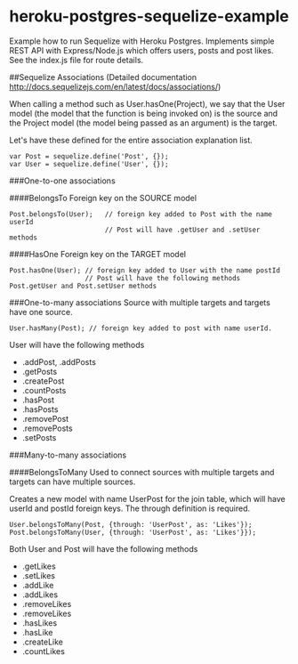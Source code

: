 # heroku-postgres-sequelize-example
Example how to run Sequelize with Heroku Postgres. Implements simple REST API with Express/Node.js which offers users, posts and post likes. See the index.js file for route details.


##Sequelize Associations
(Detailed documentation http://docs.sequelizejs.com/en/latest/docs/associations/)

When calling a method such as User.hasOne(Project), we say that the User model (the model that the function is being invoked on) is the source and the Project model (the model being passed as an argument) is the target.

Let's have these defined for the entire association explanation list.
```
var Post = sequelize.define('Post', {});
var User = sequelize.define('User', {});
```
###One-to-one associations

####BelongsTo
Foreign key on the SOURCE model

```
Post.belongsTo(User);   // foreign key added to Post with the name userId
                        // Post will have .getUser and .setUser methods
```

####HasOne
Foreign key on the TARGET model
```
Post.hasOne(User); // foreign key added to User with the name postId
                   // Post will have the following methods Post.getUser and Post.setUser methods
```

###One-to-many associations
Source with multiple targets and targets have one source.
```
User.hasMany(Post); // foreign key added to post with name userId.
```
User will have the following methods
- .addPost, .addPosts
- .getPosts
- .createPost
- .countPosts
- .hasPost
- .hasPosts
- .removePost
- .removePosts
- .setPosts



###Many-to-many associations

####BelongsToMany
Used to connect sources with multiple targets and targets can have multiple sources.

Creates a new model with name UserPost for the join table, which will have userId and postId foreign keys.
The through definition is required.

```
User.belongsToMany(Post, {through: 'UserPost', as: 'Likes'});
Post.belongsToMany(User, {through: 'UserPost', as: 'Likes'}});
``` 
Both User and Post will have the following methods 
- .getLikes 
- .setLikes 
- .addLike
- .addLikes
- .removeLikes
- .removeLikes
- .hasLikes
- .hasLike
- .createLike
- .countLikes











